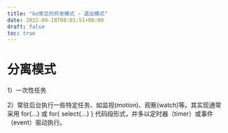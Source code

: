 ```yaml
---
title: "Go常见的并发模式 - 退出模式"
date: 2022-09-18T08:01:51+08:00
draft: false
toc: true
---
```


# 分离模式

1）一次性任务

2）常驻后台执行一些特定任务、如监视(motion)、观察(watch)等。其实现通常采用 for{...} 或 for{ select{...} } 代码段形式，并多以定时器（timer）或事件（event）驱动执行。